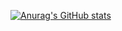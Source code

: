 [![Anurag's GitHub stats](https://github-readme-stats.vercel.app/api?username=lunjohnzhang&theme=graywhite&hide=contribs,stars&show_icons=true&exclude_repo=lunjohnzhang/yulun-academic)](https://github.com/anuraghazra/github-readme-stats)
